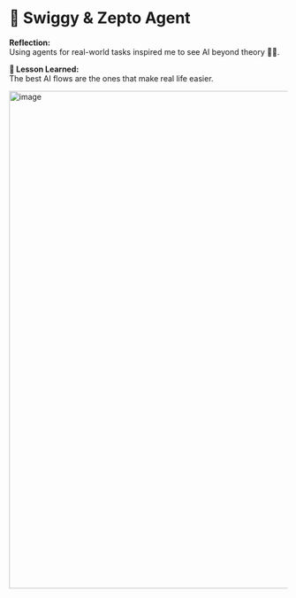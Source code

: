 # 🛒 Swiggy & Zepto Agent

**Reflection:**  
Using agents for real-world tasks inspired me to see AI beyond theory 🚀🍱.

**💭 Lesson Learned:**  
The best AI flows are the ones that make real life easier.

<img width="672" height="900" alt="image" src="https://github.com/user-attachments/assets/989123f5-1cab-4877-ad52-95e2bf2b1a16" />
